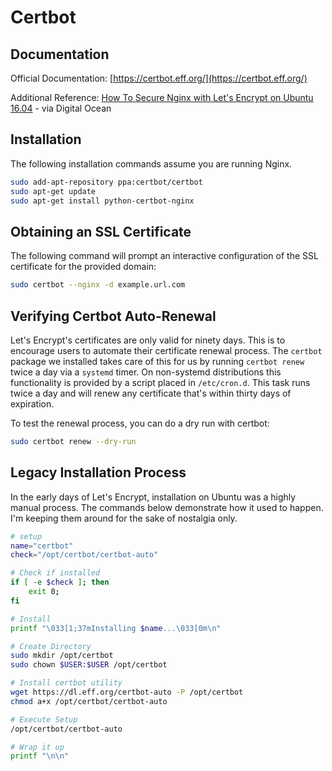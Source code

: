 # Certbot

## Documentation

Official Documentation: [https://certbot.eff.org/](https://certbot.eff.org/)

Additional Reference: [How To Secure Nginx with Let's Encrypt on Ubuntu 16.04](https://www.digitalocean.com/community/tutorials/how-to-secure-nginx-with-let-s-encrypt-on-ubuntu-16-04) - via Digital Ocean

## Installation

The following installation commands assume you are running Nginx.

```bash
sudo add-apt-repository ppa:certbot/certbot
sudo apt-get update
sudo apt-get install python-certbot-nginx
```

## Obtaining an SSL Certificate

The following command will prompt an interactive configuration of the SSL certificate for the provided domain:

```bash
sudo certbot --nginx -d example.url.com
```

## Verifying Certbot Auto-Renewal

Let's Encrypt's certificates are only valid for ninety days. This is to encourage users to automate their certificate renewal process. The `certbot` package we installed takes care of this for us by running `certbot renew` twice a day via a `systemd` timer. On non-systemd distributions this functionality is provided by a script placed in `/etc/cron.d`. This task runs twice a day and will renew any certificate that's within thirty days of expiration.

To test the renewal process, you can do a dry run with certbot:

```bash
sudo certbot renew --dry-run
```

## Legacy Installation Process

In the early days of Let's Encrypt, installation on Ubuntu was a highly manual process. The commands below demonstrate how it used to happen. I'm keeping them around for the sake of nostalgia only.

```bash
# setup
name="certbot"
check="/opt/certbot/certbot-auto"

# Check if installed
if [ -e $check ]; then
    exit 0;
fi

# Install
printf "\033[1;37mInstalling $name...\033[0m\n"

# Create Directory
sudo mkdir /opt/certbot
sudo chown $USER:$USER /opt/certbot

# Install certbot utility
wget https://dl.eff.org/certbot-auto -P /opt/certbot
chmod a+x /opt/certbot/certbot-auto

# Execute Setup
/opt/certbot/certbot-auto

# Wrap it up
printf "\n\n"
```
